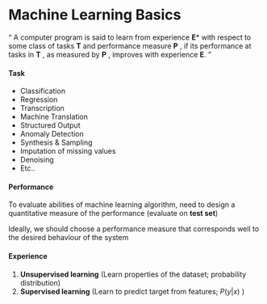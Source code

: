 # Machine Learning Basics

 “ A computer program is said to learn from experience **E*** with respect to some class of tasks **T** and performance measure **P** , if its performance at tasks in **T** , as measured by **P** , improves with experience **E**. ”

#### Task
- Classification
- Regression
- Transcription
- Machine Translation
- Structured Output
- Anomaly Detection
- Synthesis & Sampling
- Imputation of missing values
- Denoising
- Etc..

#### Performance
To evaluate abilities of machine learning algorithm, need to design a quantitative measure of the performance (evaluate on **test set**)

Ideally, we should choose a performance measure that corresponds well to the desired behaviour of the system

#### Experience
1. **Unsupervised learning** (Learn properties of the dataset; probability distribution)
2. **Supervised learning** (Learn to predict target from features; $P(y|x)$ )
